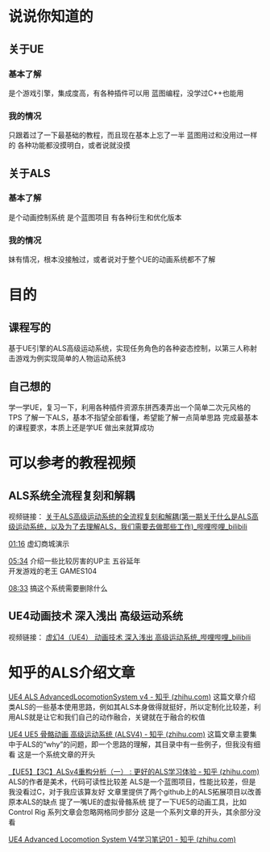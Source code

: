 # 说说你知道的

## 关于UE

### 基本了解

是个游戏引擎，集成度高，有各种插件可以用
蓝图编程，没学过C++也能用

### 我的情况

只跟着过了一下最基础的教程，而且现在基本上忘了一半
蓝图用过和没用过一样的
各种功能都没摸明白，或者说就没摸

## 关于ALS

### 基本了解

是个动画控制系统
是个蓝图项目
有各种衍生和优化版本

### 我的情况

妹有情况，根本没接触过，或者说对于整个UE的动画系统都不了解

# 目的

## 课程写的

基于UE引擎的ALS高级运动系统，实现任务角色的各种姿态控制，以第三人称射击游戏为例实现简单的人物运动系统3

## 自己想的

学一学UE，复习一下，利用各种插件资源东拼西凑弄出一个简单二次元风格的TPS
了解一下ALS，基本不指望全部看懂，希望能了解一点简单思路
完成最基本的课程要求，本质上还是学UE
做出来就算成功

# 可以参考的教程视频 

## ALS系统全流程复刻和解耦

视频链接：
[关于ALS高级运动系统的全流程复刻和解耦(第一期关于什么是ALS高级运动系统，以及为了去理解ALS，我们需要去做那些工作)_哔哩哔哩_bilibili](https://www.bilibili.com/video/BV1xt4y1b78g/?spm_id_from=333.880.my_history.page.click)

[01:16](https://www.bilibili.com/video/BV1xt4y1b78g/?spm_id_from=333.880.my_history.page.click#t=76.380296)
虚幻商城演示

[05:34](https://www.bilibili.com/video/BV1xt4y1b78g/?spm_id_from=333.880.my_history.page.click#t=334.416663)
介绍一些比较厉害的UP主
五谷延年  
开发游戏的老王
GAMES104

[08:33](https://www.bilibili.com/video/BV1xt4y1b78g/?spm_id_from=333.880.my_history.page.click#t=513.723777)
搞这个系统需要删除什么

## UE4动画技术 深入浅出 高级运动系统

视频链接：
[虚幻4（UE4） 动画技术 深入浅出 高级运动系统_哔哩哔哩_bilibili](https://www.bilibili.com/video/BV12f4y1r71N/?spm_id_from=333.337.search-card.all.click&vd_source=be60f91e9b2c7b58bf53744bba3f3b68)

# 知乎的ALS介绍文章

[UE4 ALS AdvancedLocomotionSystem v4 - 知乎 (zhihu.com)](https://zhuanlan.zhihu.com/p/367306545)
这篇文章介绍类ALS的一些基本使用思路，例如其ALS本身做得就挺好，所以定制化比较差，利用ALS就是让它和我们自己的动作融合，关键就在于融合的权值

[UE4 UE5 骨骼动画 高级运动系统 (ALSV4) - 知乎 (zhihu.com)](https://zhuanlan.zhihu.com/p/518724305)
这篇文章主要集中于ALS的“why”的问题，即一个思路的理解，其目录中有一些例子，但我没有细看
这是一个系统文章的开头

[【UE5】【3C】ALSv4重构分析（一） : 更好的ALS学习体验 - 知乎 (zhihu.com)](https://zhuanlan.zhihu.com/p/604888297)
ALS的作者是美术，代码可读性比较差
ALS是一个蓝图项目，性能比较差，但是我没看过C，对于我应该算友好
文章里提供了两个github上的ALS拓展项目以改善原本ALS的缺点
提了一嘴UE的虚拟骨骼系统
提了一下UE5的动画工具，比如Control Rig
系列文章会忽略网格同步部分
这是一个系列文章的开头，其余部分没看

[UE4 Advanced Locomotion System V4学习笔记01 - 知乎 (zhihu.com)](https://zhuanlan.zhihu.com/p/159646345)
